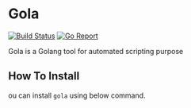 # Gola

[![Build Status][1]][2]
[![Go Report][3]][4]

Gola is a Golang tool for automated scripting purpose

## How To Install

ou can install `gola` using below command.

```bash

```

[1]: https://img.shields.io/drone/build/RashadAnsari/gola.svg?style=flat-square&logo=drone
[2]: https://cloud.drone.io/RashadAnsari/gola
[3]: https://goreportcard.com/badge/github.com/RashadAnsari/gola?style=flat-square
[4]: https://goreportcard.com/report/github.com/RashadAnsari/gola
